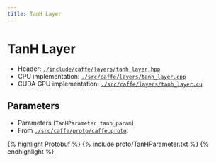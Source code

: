 ```yaml
---
title: TanH Layer
---
```


# TanH Layer

* Header: [`./include/caffe/layers/tanh_layer.hpp`](https://github.com/BVLC/caffe/blob/master/include/caffe/layers/tanh_layer.hpp)
* CPU implementation: [`./src/caffe/layers/tanh_layer.cpp`](https://github.com/BVLC/caffe/blob/master/src/caffe/layers/tanh_layer.cpp)
* CUDA GPU implementation: [`./src/caffe/layers/tanh_layer.cu`](https://github.com/BVLC/caffe/blob/master/src/caffe/layers/tanh_layer.cu)

## Parameters

* Parameters (`TanHParameter tanh_param`)
* From [`./src/caffe/proto/caffe.proto`](https://github.com/BVLC/caffe/blob/master/src/caffe/proto/caffe.proto):

{% highlight Protobuf %}
{% include proto/TanHParameter.txt %}
{% endhighlight %}
